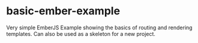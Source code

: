 basic-ember-example
===================

Very simple EmberJS Example showing the basics of routing and rendering templates.
Can also be used as a skeleton for a new project.

